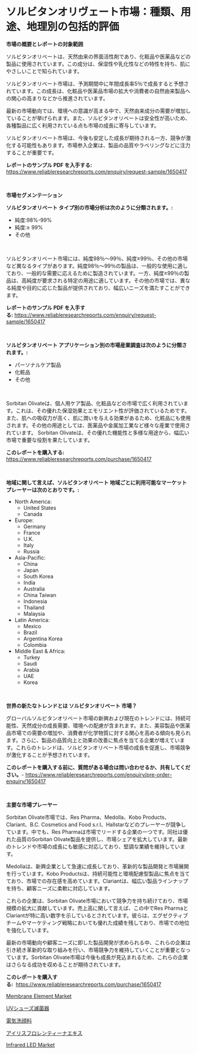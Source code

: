 <p><h1>ソルビタンオリヴェート市場：種類、用途、地理別の包括的評価</h1></p><p><strong>市場の概要とレポートの対象範囲</strong></p>
<p><p>ソルビタンオリベートは、天然由来の界面活性剤であり、化粧品や医薬品などの製品に使用されています。この成分は、保湿性や乳化性などの特性を持ち、肌にやさしいことで知られています。</p><p>ソルビタンオリベート市場は、予測期間中に年間成長率5％で成長すると予想されています。この成長は、化粧品や医薬品市場の拡大や消費者の自然由来製品への関心の高まりなどから推進されています。</p><p>最新の市場動向では、環境への意識が高まる中で、天然由来成分の需要が増加していることが挙げられます。また、ソルビタンオリベートは安全性が高いため、各種製品に広く利用されている点も市場の成長に寄与しています。</p><p>ソルビタンオリベート市場は、今後も安定した成長が期待される一方、競争が激化する可能性もあります。市場参入企業は、製品の品質やラベリングなどに注力することが重要です。</p></p>
<p><strong>レポートのサンプル PDF を入手する:</strong> <a href="https://www.reliableresearchreports.com/enquiry/request-sample/1650417">https://www.reliableresearchreports.com/enquiry/request-sample/1650417</a></p>
<p>&nbsp;</p>
<p><strong>市場セグメンテーション</strong></p>
<p><strong>ソルビタンオリベート タイプ別の市場分析は次のように分類されます。:</strong></p>
<p><ul><li>純度:98%-99%</li><li>純度:≥ 99%</li><li>その他</li></ul></p>
<p>&nbsp;</p>
<p><p>ソルビタンオリベート市場には、純度98％〜99％、純度≥99％、その他の市場など異なるタイプがあります。純度98％〜99％の製品は、一般的な使用に適しており、一般的な需要に応えるために製造されています。一方、純度≥99％の製品は、高純度が要求される特定の用途に適しています。その他の市場では、異なる純度や目的に応じた製品が提供されており、幅広いニーズを満たすことができます。</p></p>
<p><strong>レポートのサンプル PDF を入手する:</strong>&nbsp;<a href="https://www.reliableresearchreports.com/enquiry/request-sample/1650417">https://www.reliableresearchreports.com/enquiry/request-sample/1650417</a></p>
<p>&nbsp;</p>
<p><strong> ソルビタンオリベート アプリケーション別の市場産業調査は次のように分類されます。:</strong></p>
<p><ul><li>パーソナルケア製品</li><li>化粧品</li><li>その他</li></ul></p>
<p>&nbsp;</p>
<p><p>Sorbitan Olivateは、個人用ケア製品、化粧品などの市場で広く利用されています。これは、その優れた保湿効果とエモリエント性が評価されているためです。また、肌への吸収力が高く、肌に潤いを与える効果があるため、化粧品にも使用されます。その他の用途としては、医薬品や金属加工業など様々な産業で使用されています。 Sorbitan Olivateは、その優れた機能性と多様な用途から、幅広い市場で重要な役割を果たしています。</p></p>
<p><strong>このレポートを購入する:</strong>&nbsp; <a href="https://www.reliableresearchreports.com/purchase/1650417">https://www.reliableresearchreports.com/purchase/1650417</a></p>
<p>&nbsp;</p>
<p><strong>地域に関して言えば、ソルビタンオリベート 地域ごとに利用可能なマーケットプレーヤーは次のとおりです。:</strong></p>
<p><ul>
    <li>
        North America:
        <ul>
            <li>United States</li>
            <li>Canada</li>
        </ul>
    </li>
    <li>
        Europe:
        <ul>
            <li>Germany</li>
            <li>France</li>
            <li>U.K.</li>
            <li>Italy</li>
            <li>Russia</li>
        </ul>
    </li>
    <li>
        Asia-Pacific:
        <ul>
            <li>China</li>
            <li>Japan</li>
            <li>South Korea</li>
            <li>India</li>
            <li>Australia</li>
            <li>China Taiwan</li>
            <li>Indonesia</li>
            <li>Thailand</li>
            <li>Malaysia</li>
        </ul>
    </li>
    <li>
        Latin America:
        <ul>
            <li>Mexico</li>
            <li>Brazil</li>
            <li>Argentina Korea</li>
            <li>Colombia</li>
        </ul>
    </li>
    <li>
        Middle East & Africa:
        <ul>
            <li>Turkey</li>
            <li>Saudi</li>
            <li>Arabia</li>
            <li>UAE</li>
            <li>Korea</li>
        </ul>
    </li>
    </ul></p>
<p>&nbsp;</p>
<p><strong>世界の新たなトレンドとは ソルビタンオリベート 市場？</strong></p>
<p><p>グローバルソルビタンオリベート市場の新興および現在のトレンドには、持続可能性、天然成分の成長需要、環境への配慮が含まれます。また、美容製品や医薬品市場での需要の増加や、消費者が化学物質に対する関心を高める傾向も見られます。さらに、製品の品質向上と効果の改善に焦点を当てる企業が増えています。これらのトレンドは、ソルビタンオリベート市場の成長を促進し、市場競争が激化することが予想されています。</p></p>
<p><strong>このレポートを購入する前に、質問がある場合は問い合わせるか、共有してください。</strong>- <a href="https://www.reliableresearchreports.com/enquiry/pre-order-enquiry/1650417">https://www.reliableresearchreports.com/enquiry/pre-order-enquiry/1650417</a></p>
<p>&nbsp;</p>
<p><strong>主要な市場プレーヤー</strong></p>
<p><p>Sorbitan Olivate市場では、Res Pharma、Medolla、Kobo Products、Clariant、B.C. Cosmetics and Food s.r.l、Hallstarなどのプレーヤーが競争しています。中でも、Res Pharmaは市場でリードする企業の一つです。同社は優れた品質のSorbitan Olivate製品を提供し、市場シェアを拡大しています。最新のトレンドや市場の成長にも敏感に対応しており、堅調な業績を維持しています。</p><p>Medollaは、新興企業として急速に成長しており、革新的な製品開発と市場展開を行っています。Kobo Productsは、持続可能性と環境配慮型製品に焦点を当てており、市場での存在感を高めています。Clariantは、幅広い製品ラインナップを持ち、顧客ニーズに柔軟に対応しています。</p><p>これらの企業は、Sorbitan Olivate市場において競争力を持ち続けており、市場規模の拡大に貢献しています。売上高に関して言えば、この中でRes PharmaとClariantが特に高い数字を示しているとされています。彼らは、エグゼクティブチームやマーケティング戦略においても優れた成績を残しており、市場での地位を強化しています。</p><p>最新の市場動向や顧客ニーズに即した製品開発が求められる中、これらの企業は引き続き革新的な取り組みを行い、市場競争力を維持していくことが重要となっています。Sorbitan Olivate市場は今後も成長が見込まれるため、これらの企業はさらなる成功を収めることが期待されています。</p></p>
<p><strong>このレポートを購入する:</strong>&nbsp;&nbsp;<a href="https://www.reliableresearchreports.com/purchase/1650417">https://www.reliableresearchreports.com/purchase/1650417</a></p>
<p><p><a href="https://github.com/globismark/Market-Research-Report-List-2/blob/main/membrane-element-market.md">Membrane Element Market</a></p><p><a href="https://medium.com/@zackaryhalvorson2023/uv%E3%82%B7%E3%83%A5%E3%83%BC%E3%82%B7%E3%83%A5%E3%83%BC%E3%82%BF%E3%83%AA%E3%83%A9%E3%82%A4%E3%82%B6%E3%83%BC%E5%B8%82%E5%A0%B4%E3%81%AE%E5%88%86%E6%9E%90-%E3%82%B0%E3%83%AD%E3%83%BC%E3%83%90%E3%83%AB%E7%94%A3%E6%A5%AD%E3%81%AE%E8%A6%8B%E9%80%9A%E3%81%97%E3%81%A8%E4%BA%88%E6%B8%AC-2024%E5%B9%B4%E3%81%8B%E3%82%892031%E5%B9%B4%E3%81%BE%E3%81%A7-9fe512665517">UVシューズ滅菌器</a></p><p><a href="https://medium.com/@rylanaufman56456/%E9%9B%BB%E5%8B%95%E3%83%95%E3%82%A7%E3%82%A4%E3%82%B7%E3%83%A3%E3%83%AB%E3%82%AF%E3%83%AC%E3%83%B3%E3%82%B6%E3%83%BC%E5%B8%82%E5%A0%B4%E3%81%AE%E8%A6%8F%E6%A8%A1%E3%81%AF-%E3%82%B0%E3%83%AD%E3%83%BC%E3%83%90%E3%83%AB%E7%94%A3%E6%A5%AD%E3%81%AB%E3%81%8A%E3%81%91%E3%82%8B%E6%9C%80%E8%89%AF%E3%81%AE%E3%83%9E%E3%83%BC%E3%82%B1%E3%83%86%E3%82%A3%E3%83%B3%E3%82%B0%E3%83%81%E3%83%A3%E3%83%8D%E3%83%AB%E3%82%92%E6%98%8E%E3%82%89%E3%81%8B%E3%81%AB%E3%81%97%E3%81%BE%E3%81%99-9fb6e0b7f46d">電気洗顔料</a></p><p><a href="https://github.com/JacksonWiza1924/Market-Research-Report-List-1/blob/main/728015410041.md">アイリスフロレンティーナエキス</a></p><p><a href="https://github.com/prosalinda88/Market-Research-Report-List-3/blob/main/infrared-led-market.md">Infrared LED Market</a></p></p>